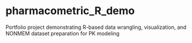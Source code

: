# pharmacometric_R_demo
Portfolio project demonstrating R-based data wrangling, visualization, and NONMEM dataset preparation for PK modeling
